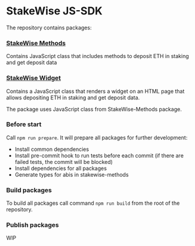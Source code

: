 # StakeWise JS-SDK

The repository contains packages:

### [StakeWise Methods](https://github.com/stakewise/js-sdk/tree/main/packages/stakewise-methods)
Contains JavaScript class that includes methods
to deposit ETH in staking and get deposit data 


### [StakeWise Widget](https://github.com/stakewise/js-sdk/tree/main/packages/stakewise-widget)
Contains a JavaScript class that renders a widget on
an HTML page that allows depositing ETH in staking and get
deposit data.

The package uses JavaScript class from StakeWise-Methods
package. 


### Before start
Call `npm run prepare`. It will prepare all packages for
further development:
- Install common dependencies
- Install pre-commit hook to run tests before
  each commit (if there are failed tests, the commit will
  be blocked)
- Install dependencies for all packages
- Generate types for abis in stakewise-methods

### Build packages
To build all packages call command `npm run build` from the
root of the repository.


### Publish packages
WIP
